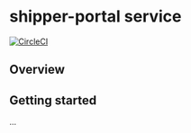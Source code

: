 # shipper-portal service

[![CircleCI](https://dl.circleci.com/status-badge/img/gh/ShaleApps/shipper-portal/tree/dev.svg?style=svg&circle-token=62178d9566a7d212710a95a8ef87be88ff57cc6f)](https://dl.circleci.com/status-badge/redirect/gh/ShaleApps/shipper-portal/tree/dev)

## Overview

<Something about the service>

## Getting started

...

